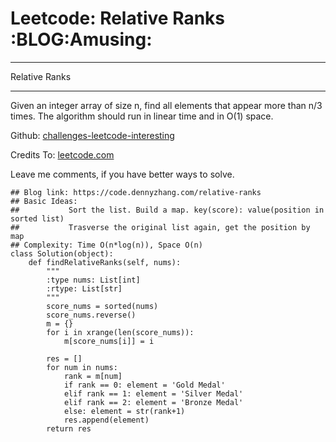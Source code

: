 # Leetcode: Relative Ranks     :BLOG:Amusing:


---

Relative Ranks  

---

Given an integer array of size n, find all elements that appear more than n/3 times. The algorithm should run in linear time and in O(1) space.  

Github: [challenges-leetcode-interesting](https://github.com/DennyZhang/challenges-leetcode-interesting/tree/master/relative-ranks)  

Credits To: [leetcode.com](https://leetcode.com/problems/relative-ranks/description/)  

Leave me comments, if you have better ways to solve.  

    ## Blog link: https://code.dennyzhang.com/relative-ranks
    ## Basic Ideas:
    ##           Sort the list. Build a map. key(score): value(position in sorted list)
    ##           Trasverse the original list again, get the position by map
    ## Complexity: Time O(n*log(n)), Space O(n)
    class Solution(object):
        def findRelativeRanks(self, nums):
            """
            :type nums: List[int]
            :rtype: List[str]
            """
            score_nums = sorted(nums)
            score_nums.reverse()
            m = {}
            for i in xrange(len(score_nums)):
                m[score_nums[i]] = i
    
            res = []
            for num in nums:
                rank = m[num]
                if rank == 0: element = 'Gold Medal'
                elif rank == 1: element = 'Silver Medal'
                elif rank == 2: element = 'Bronze Medal'
                else: element = str(rank+1)
                res.append(element)
            return res